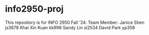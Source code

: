 # info2950-proj
This repository is for INFO 2950 Fall '24.
Team Member:
Janice Shen js3678
Khai Xin Kuan kk996
Sandy Lin sl2534 
David Park yp358